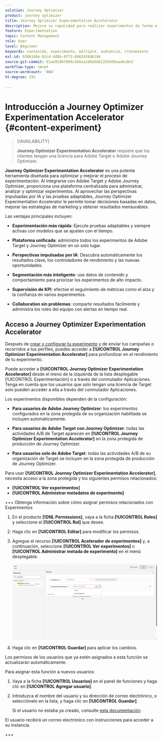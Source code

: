 ```yaml
---
solution: Journey Optimizer
product: journey optimizer
title: Journey Optimizer Experimentation Accelerator
description: Mejore su capacidad para realizar experimentos de forma eficaz y generar perspectivas
feature: Experimentation
topic: Content Management
role: User
level: Beginner
keywords: contenido, experimento, múltiple, audiencia, tratamiento
exl-id: 938b148e-b2cd-4d8b-9f73-dd62420d6184
source-git-commit: 61ae9196f699c3b6aa1d9a5bb2259d36aaebc0e3
workflow-type: tm+mt
source-wordcount: '464'
ht-degree: 15%

---
```


# Introducción a Journey Optimizer Experimentation Accelerator {#content-experiment}

>[!AVAILABILITY]
>
>**Journey Optimizer Experimentation Accelerator** requiere que los clientes tengan una licencia para Adobe Target o Adobe Journey Optimizer.

**Journey Optimizer Experimentation Accelerator** es una potente herramienta diseñada para optimizar y mejorar el proceso de experimentación. Al integrarse con Adobe Target y Adobe Journey Optimizer, proporciona una plataforma centralizada para administrar, analizar y optimizar experimentos. Al aprovechar las perspectivas impulsadas por IA y las pruebas adaptables, Journey Optimizer Experimentation Accelerator le permite tomar decisiones basadas en datos, mejorar las estrategias de marketing y obtener resultados mensurables.

Las ventajas principales incluyen:

* **Experimentación más rápida**: Ejecute pruebas adaptables y siempre activas con modelos que se ajusten con el tiempo.

* **Plataforma unificada**: administre todos los experimentos de Adobe Target y Journey Optimizer en un solo lugar.

* **Perspectivas impulsadas por IA**: Descubra automáticamente los resultados clave, los controladores de rendimiento y las nuevas oportunidades.

* **Segmentación más inteligente**: use datos de contenido y comportamiento para priorizar los experimentos de alto impacto.

* **Supervisión de KPI**: efectúe el seguimiento de métricas como el alza y la confianza en varios experimentos.

* **Collaboration sin problemas**: comparte resultados fácilmente y administra los roles del equipo con alertas en tiempo real.

## Acceso a Journey Optimizer Experimentation Accelerator

Después de [crear y configurar tu experimento](content-experiment.md) y de enviar tus campañas o recorridos a tus perfiles, puedes acceder a **[!UICONTROL Journey Optimizer Experimentation Accelerator]** para profundizar en el rendimiento de tu experimento.

Puede acceder a **[!UICONTROL Journey Optimizer Experimentation Accelerator]** desde el menú de la izquierda de la lista desplegable [!UICONTROL Experimentación] o a través del conmutador Aplicaciones. Tenga en cuenta que los usuarios que solo tengan una licencia de Target solo pueden acceder a ella a través del conmutador Aplicaciones.

Los experimentos disponibles dependen de la configuración:

* **Para usuarios de Adobe Journey Optimizer**: los experimentos configurados en la zona protegida de su organización habilitada se incluyen automáticamente.

* **Para usuarios de Adobe Target con Journey Optimizer**: todas las actividades A/B de Target aparecen en **[!UICONTROL Journey Optimizer Experimentation Accelerator]** en la zona protegida de producción de Journey Optimizer.

* **Para usuarios solo de Adobe Target**: todas las actividades A/B de su organización de Target se incluyen en la zona protegida de producción de Journey Optimizer.

Para usar **[!UICONTROL Journey Optimizer Experimentation Accelerator]**, necesita acceso a la zona protegida y los siguientes permisos relacionados:

* **[!UICONTROL Ver experimentos]**
* **[!UICONTROL Administrar metadatos de experimento]**

+++ Obtenga información sobre cómo asignar permisos relacionados con Experimentos

1. En el producto **[!DNL Permissions]**, vaya a la ficha **[!UICONTROL Roles]** y seleccione el **[!UICONTROL Rol]** que desee.

1. Haga clic en **[!UICONTROL Editar]** para modificar los permisos.

1. Agregue el recurso **[!UICONTROL Acelerador de experimentos]** y, a continuación, seleccione **[!UICONTROL Ver experimentos]** o **[!UICONTROL Administrar metada de experimento]** en el menú desplegable.

   ![](assets/permissions-experiment.png)

1. Haga clic en **[!UICONTROL Guardar]** para aplicar los cambios.

Los permisos de los usuarios que ya estén asignados a esta función se actualizarán automáticamente.

Para asignar esta función a nuevos usuarios:

1. Vaya a la ficha **[!UICONTROL Usuarios]** en el panel de funciones y haga clic en **[!UICONTROL Agregar usuario]**.

1. Introduzca el nombre del usuario y su dirección de correo electrónico, o selecciónelo en la lista, y haga clic en **[!UICONTROL Guardar]**.

   Si el usuario no estaba ya creado, consulte [esta documentación](https://experienceleague.adobe.com/es/docs/experience-platform/access-control/abac/permissions-ui/users).

El usuario recibirá un correo electrónico con instrucciones para acceder a su instancia.

+++

<!--table style="table-layout:fixed"><tr style="border: 0;">
<td><img alt="Overview" href="experiment-accelerator-overview.md" src="assets/do-not-localize/experiments-2.jpeg">
<div align="center"><p><strong><a href="experiment-accelerator-overview.md">Overview</a></strong></p></div></td>
<td><img alt="Experiments" href="experiment-accelerator-monitor.md" src="assets/do-not-localize/experiment-overview.jpeg">
<div align="center"><p><strong><a href="experiment-accelerator-monitor.md">Experiments</a></strong></p></div></td>
<td><img alt="Metrics" href="experiment-accelerator-metrics.md" src="assets/do-not-localize/experiment-metrics.png">
<div align="center"><p><strong><a href="experiment-accelerator-metrics.md">Metrics</a></strong></p></div></td>
</tr></table-->
